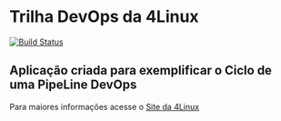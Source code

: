 # Trilha DevOps da 4Linux

<!-- Altere a Flag abaixo com sua URL do Travis -->
[![Build Status](https://travis-ci.org/jladev/DevOpsLab-HelloWorld.svg?branch=master)](https://travis-ci.org/jladev/DevOpsLab-HelloWorld)

## Aplicação criada para exemplificar o Ciclo de uma PipeLine DevOps


Para maiores informações acesse o [Site da 4Linux](https://www.4linux.com.br/cursos/devops)
